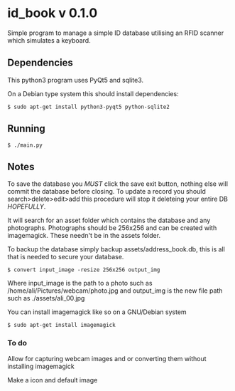 # id_book v 0.1.0

Simple program to manage a simple ID database utilising an RFID scanner which simulates a keyboard.

## Dependencies

This python3 program uses PyQt5 and sqlite3.

On a Debian type system this should install dependencies:

```
$ sudo apt-get install python3-pyqt5 python-sqlite2
```

## Running

```
$ ./main.py
```

## Notes

To save the database you _MUST_ click the save exit button, nothing else will commit the database before closing.
To update a record you should search>delete>edit>add this procedure will stop it deleteing your entire DB _HOPEFULLY_.

It will search for an asset folder which contains the database and any photographs.
Photographs should be 256x256 and can be created with imagemagick. These needn't be in the assets folder.

To backup the database simply backup assets/address_book.db, this is all that is needed to secure your database.

```
$ convert input_image -resize 256x256 output_img
```

Where input_image is the path to a photo such as /home/ali/Pictures/webcam/photo.jpg and output_img is the new file path such as ./assets/ali_00.jpg

You can install imagemagick like so on a GNU/Debian system

```
$ sudo apt-get install imagemagick
```

### To do

Allow for capturing webcam images and or converting them without installing imagemagick

Make a icon and default image
